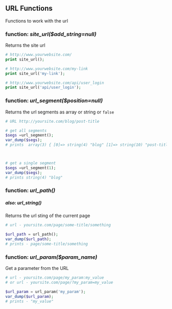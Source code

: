 ## URL Functions

Functions to work with the url

### function: *site_url($add_string=null)*
Returns the site url

```php
# http://www.yourwebsite.com/
print site_url(); 

# http://www.yourwebsite.com/my-link
print site_url('my-link'); 

# http://www.yourwebsite.com/api/user_login
print site_url('api/user_login'); 
```





### function: *url_segment($position=null)*
Returns the url segments as array or string or `false`

```php
# URL http://yoursite.com/blog/post-title

# get all segments
$segs =url_segment();
var_dump($segs);
# prints  array(3) { [0]=> string(4) "blog" [1]=> string(10) "post-title" }



# get a single segment
$segs =url_segment(1);
var_dump($segs);
# prints string(4) "blog"
```



### function: *url_path()*
##### also: *url_string()*
Returns the url sting of the current page

```php
# url - yoursite.com/page/some-title/something

$url_path = url_path();
var_dump($url_path);
# prints - page/some-title/something
```




### function: *url_param($param_name)*
Get a parameter from the URL

```php
# url - yoursite.com/page/my_param:my_value
# or url - yoursite.com/page/?my_param=my_value

$url_param = url_param('my_param');
var_dump($url_param);
# prints - "my_value"
```








